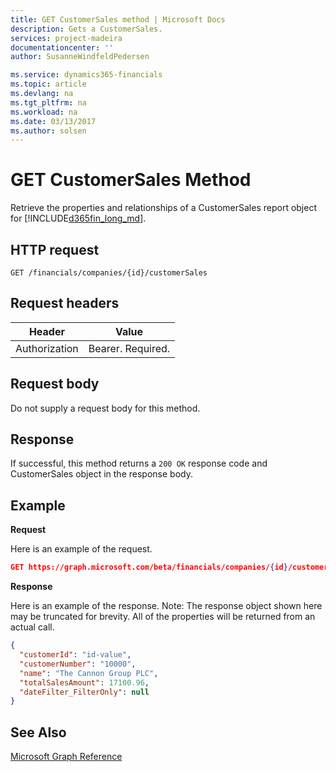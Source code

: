 ```yaml
---
title: GET CustomerSales method | Microsoft Docs
description: Gets a CustomerSales.
services: project-madeira
documentationcenter: ''
author: SusanneWindfeldPedersen

ms.service: dynamics365-financials
ms.topic: article
ms.devlang: na
ms.tgt_pltfrm: na
ms.workload: na
ms.date: 03/13/2017
ms.author: solsen
---
```


# GET CustomerSales Method
Retrieve the properties and relationships of a CustomerSales report object for [!INCLUDE[d365fin_long_md](../dynamics-nav/includes/d365fin_long_md.md)].

## HTTP request
```
GET /financials/companies/{id}/customerSales
```

## Request headers
|Header|Value|
|------|-----|
|Authorization  |Bearer. Required. |

## Request body
Do not supply a request body for this method.

## Response
If successful, this method returns a ```200 OK``` response code and CustomerSales object in the response body.

## Example

**Request**

Here is an example of the request.
```json
GET https://graph.microsoft.com/beta/financials/companies/{id}/customerSales
```

**Response**

Here is an example of the response. Note: The response object shown here may be truncated for brevity. All of the properties will be returned from an actual call.

```json
{
  "customerId": "id-value",
  "customerNumber": "10000",
  "name": "The Cannon Group PLC",
  "totalSalesAmount": 17100.96,
  "dateFilter_FilterOnly": null  
}
```


## See Also
[Microsoft Graph Reference](graph-reference.md)  